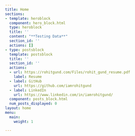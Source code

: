```yaml
---
title: Home
sections:
- template: heroblock
  component: hero_block.html
  type: heroblock
  title: ''
  content: "**Testing Data**"
  section_id: ''
  actions: []
- type: postsblock
  template: postsblock
  title: ''
  section_id: ''
  actions:
  - url: https://rohitgund.com/Files/rohit_gund_resume.pdf
    label: Resume
  - label: GitHub
    url: https://github.com/iamrohitgund
  - label: LinkedIn
    url: https://www.linkedin.com/in/iamrohitgund/
  component: posts_block.html
  num_posts_displayed: 0
layout: home
menu:
  main:
    weight: 1

---
```

